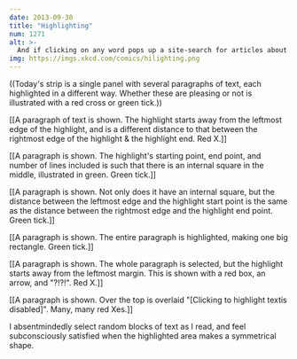 ```yaml
---
date: 2013-09-30
title: "Highlighting"
num: 1271
alt: >-
  And if clicking on any word pops up a site-search for articles about that word, I will close all windows in a panic and never come back.
img: https://imgs.xkcd.com/comics/hilighting.png
---
```

((Today's strip is a single panel with several paragraphs of text, each highlighted in a different way. Whether these are pleasing or not is illustrated with a red cross or green tick.))

[[A paragraph of text is shown. The highlight starts away from the leftmost edge of the highlight, and is a different distance to that between the rightmost edge of the highlight & the highlight end. Red X.]]

[[A paragraph is shown. The highlight's starting point, end point, and number of lines included is such that there is an internal square in the middle, illustrated in green. Green tick.]]

[[A paragraph is shown. Not only does it have an internal square, but the distance between the leftmost edge and the highlight start point is the same as the distance between the rightmost edge and the highlight end point. Green tick.]]

[[A paragraph is shown. The entire paragraph is highlighted, making one big rectangle. Green tick.]]

[[A paragraph is shown. The whole paragraph is selected, but the highlight starts away from the leftmost margin. This is shown with a red box, an arrow, and "?!?!". Red X.]]

[[A paragraph is shown. Over the top is overlaid "[Clicking to highlight textis disabled]". Many, many red Xes.]]

I absentmindedly select random blocks of text as I read, and feel subconsciously satisfied when the highlighted area makes a symmetrical shape.

